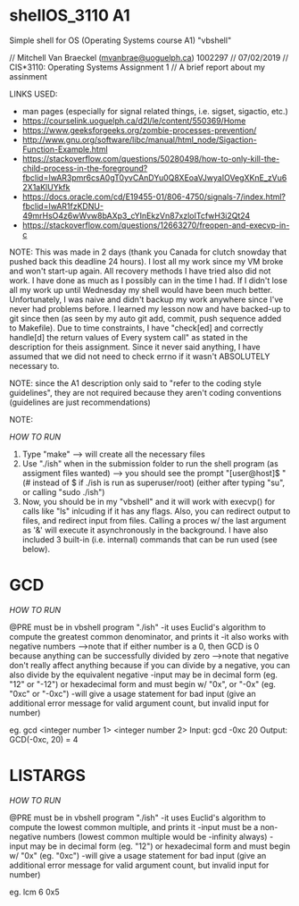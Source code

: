 # shellOS_3110 A1
Simple shell for OS (Operating Systems course A1) "vbshell"

// Mitchell Van Braeckel (mvanbrae@uoguelph.ca) 1002297
// 07/02/2019
// CIS*3110: Operating Systems Assignment 1
// A brief report about my assinment

LINKS USED:
- man pages (especially for signal related things, i.e. sigset, sigactio, etc.)
- https://courselink.uoguelph.ca/d2l/le/content/550369/Home
- https://www.geeksforgeeks.org/zombie-processes-prevention/
- http://www.gnu.org/software/libc/manual/html_node/Sigaction-Function-Example.html
- https://stackoverflow.com/questions/50280498/how-to-only-kill-the-child-process-in-the-foreground?fbclid=IwAR3pmr6csA0gT0yvCAnDYu0Q8XEoaVJwyaIOVegXKnE_zVu62X1aKlUYkfk
- https://docs.oracle.com/cd/E19455-01/806-4750/signals-7/index.html?fbclid=IwAR1fzKDNU-49mrHsO4z6wWvw8bAXp3_cYInEkzVn87xzloITcfwH3i2Qt24
- https://stackoverflow.com/questions/12663270/freopen-and-execvp-in-c

NOTE: This was made in 2 days (thank you Canada for clutch snowday that pushed back this deadline 24 hours). I lost all my work since my VM broke and won't start-up again. All recovery methods I have tried also did not work. I have done as much as I possibly can in the time I had. If I didn't lose all my work up until Wednesday my shell would have been much better. Unfortunately, I was naive and didn't backup my work anywhere since I've never had problems before. I learned my lesson now and have backed-up to git since then (as seen by my auto git add, commit, push sequence added to Makefile). Due to time constraints, I have "check[ed] and correctly handle[d] the return values of Every system call" as stated in the description for theis assignment. Since it never said anything, I have assumed that we did not need to check errno if it wasn't ABSOLUTELY necessary to.

NOTE: since the A1 description only said to "refer to the coding style guidelines", they are not required because they aren't coding conventions (guidelines are just recommendations)

NOTE: 

_HOW TO RUN_

1) Type "make"
    --> will create all the necessary files
2) Use "./ish" when in the submission folder to run the shell program (as assigment files wanted)
    --> you should see the prompt "[user@host]$ " (# instead of $ if ./ish is run as superuser/root) (either after typing "su", or calling "sudo ./ish")
3) Now, you should be in my "vbshell" and it will work with execvp() for calls like "ls" inlcuding if it has any flags. Also, you can redirect output to files, and redirect input from files. Calling a proces w/ the last argument as '&' will execute it asynchronously in the background. I have also included 3 built-in (i.e. internal) commands that can be run used (see below).

# GCD

_HOW TO RUN_

@PRE must be in vbshell program "./ish"
-it uses Euclid's algorithm to compute the greatest common denominator, and prints it
-it also works with negative numbers
-->note that if either number is a 0, then GCD is 0 because anything can be successfully divided by zero
-->note that negative don't really affect anything because if you can divide by a negative, you can also divide by the equivalent negative
-input may be in decimal form (eg. "12" or "-12") or hexadecimal form and must begin w/ "0x", or "-0x" (eg. "0xc" or "-0xc")
-will give a usage statement for bad input (give an additional error message for valid argument count, but invalid input for number)

eg. gcd <integer number 1> <integer number 2>
Input: gcd -0xc 20
Output: GCD(-0xc, 20) = 4

# LISTARGS

_HOW TO RUN_

@PRE must be in vbshell program "./ish"
-it uses Euclid's algorithm to compute the lowest common multiple, and prints it
-input must be a non-negative numbers (lowest common multiple would be -infinity always)
-input may be in decimal form (eg. "12") or hexadecimal form and must begin w/ "0x" (eg. "0xc")
-will give a usage statement for bad input (give an additional error message for valid argument count, but invalid input for number)

eg. lcm 6 0x5
